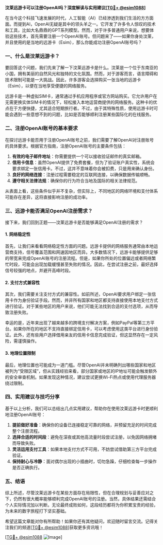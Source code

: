 **汶莱远游卡可以注册OpenAI吗？深度解读与实用建议[[TG💪+ @esim1088](https://t.me/s/esim1088)]**

在当今这个科技飞速发展的时代，人工智能（AI）已经渗透到我们生活的方方面面。而提到AI，OpenAI无疑是其中的领头羊之一。它开发了许多令人惊叹的技术和工具，比如大名鼎鼎的GPT系列模型。然而，对于许多普通用户来说，想要体验这些技术，首先需要注册一个OpenAI账号。但问题来了——如果你身处汶莱，并且使用的是当地的远游卡（Esim），那么你能成功注册OpenAI账号吗？

### 一、什么是汶莱远游卡？

要回答这个问题，我们先来了解一下汶莱远游卡是什么。汶莱是一个位于东南亚的小国，拥有美丽的自然风光和独特的文化氛围。然而，对于游客而言，语言障碍和技术限制可能是一大挑战。因此，许多游客会选择购买一张当地的远游卡（Esim），以便在当地享受便捷的网络服务。

远游卡是一种虚拟SIM卡，通常通过手机应用程序或官方网站购买。它允许用户在无需更换实体SIM卡的情况下，轻松接入本地运营商提供的网络服务。这种卡的优点在于方便快捷，尤其适合短期旅行者。不过，由于其特殊性质，使用远游卡时可能会遇到一些意想不到的问题，比如是否能够顺利注册某些国际化的在线服务。

### 二、注册OpenAI账号的基本要求

在探讨远游卡能否用于注册OpenAI账号之前，我们需要了解OpenAI对注册账号的具体要求。根据官方指南，注册OpenAI账号的主要条件包括：

1. **有效的电子邮件地址**：你需要提供一个可以接收验证邮件的真实邮箱。
2. **信用卡信息**：虽然OpenAI提供了免费套餐，但为了验证账户真实性，系统会要求绑定一张信用卡。不过，这并不意味着你会被扣费，只是用来确认身份。
3. **良好的网络连接**：注册过程需要稳定的互联网连接，以确保数据传输顺畅。
4. **遵守相关法律法规**：确保你的行为符合当地及国际的相关法律规范。

从表面上看，这些条件似乎并不复杂，但实际上，不同地区的网络环境和支付体系可能存在差异，这将直接影响注册的成功率。

### 三、远游卡能否满足OpenAI注册需求？

接下来，我们回到正题——汶莱远游卡是否能够满足OpenAI注册的需求？

#### 1. 网络稳定性

首先，让我们来看看网络稳定性方面的问题。远游卡提供的网络服务通常由本地运营商支持，信号覆盖范围和网速因地区而异。大多数情况下，远游卡能够提供足够的带宽来完成OpenAI账号的注册流程。但是，如果你所处的位置偏远或者网络繁忙时段，可能会出现加载缓慢甚至失败的情况。因此，在尝试注册之前，最好选择信号较强的地点，并避开高峰时段。

#### 2. 支付方式兼容性

其次，我们需要关注支付方式的兼容性。如前所述，OpenAI要求用户绑定一张信用卡作为身份验证手段。然而，并非所有国家和地区都支持直接使用本地支付方式进行验证。对于某些地区的用户来说，他们可能无法找到合适的支付选项，从而导致注册失败。

幸运的是，近年来出现了越来越多的跨境支付解决方案，例如PayPal等第三方平台。如果你所在的地区不支持直接绑定信用卡，可以考虑使用这类平台进行身份验证。此外，还有些用户选择借用亲友的信用卡信息完成验证，但这显然存在一定风险，需谨慎操作。

#### 3. 地理位置限制

最后，地理位置也可能成为一道门槛。尽管OpenAI并未明确列出哪些国家和地区被列为“受限区域”，但从实践经验来看，部分国家或地区的IP地址可能会触发额外的安全审查机制。如果发现这种情况，建议尝试更换Wi-Fi热点或使用代理服务器绕过限制。

### 四、实用建议与技巧分享

基于以上分析，我们可以总结出几点实用建议，帮助你在使用汶莱远游卡时更顺利地注册OpenAI账号：

1. **提前做好准备**：确保你的设备已连接稳定可靠的网络，并预留充足的时间完成整个注册流程。
2. **选择合适的时间段**：避免在深夜或其他高流量时段尝试注册，以免因网络拥堵而导致失败。
3. **灵活运用支付工具**：如果本地支付方式不可用，不妨尝试借助第三方平台完成验证。
4. **保持耐心与冷静**：面对偶尔出现的小插曲时，切勿急躁，仔细检查每一步操作是否正确执行。

### 五、结语

综上所述，尽管汶莱远游卡在某些方面存在局限性，但在合理规划与妥善应对之下，仍然有很大概率能够顺利完成OpenAI账号的注册。当然，具体结果还需结合个人实际情况加以判断。无论最终成败如何，这段经历都将为你积累宝贵的经验，为未来的数字旅程打下坚实基础。

希望这篇文章能对你有所帮助！如果你还有其他疑问，欢迎随时留言交流。记得关注我们的频道[[TG💪+ @esim1088](https://t.me/s/esim1088)]获取更多资讯哦！

[[TG💪+ @esim1088](https://t.me/s/esim1088) ![Image](https://i.postimg.cc/4NQfJmqS/Snipaste-2025-05-13-00-14-12.png)]